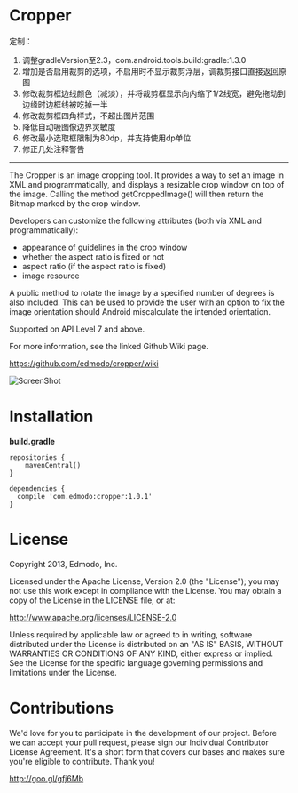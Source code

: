 Cropper
=======
定制：

1. 调整gradleVersion至2.3，com.android.tools.build:gradle:1.3.0
2. 增加是否启用裁剪的选项，不启用时不显示裁剪浮层，调裁剪接口直接返回原图
3. 修改裁剪框边线颜色（减淡），并将裁剪框显示向内缩了1/2线宽，避免拖动到边缘时边框线被吃掉一半
4. 修改裁剪框四角样式，不超出图片范围
5. 降低自动吸图像边界灵敏度
6. 修改最小选取框限制为80dp，并支持使用dp单位
7. 修正几处注释警告

----
The Cropper is an image cropping tool. It provides a way to set an image in XML and programmatically, and displays a resizable crop window on top of the image. Calling the method getCroppedImage() will then return the Bitmap marked by the crop window.

Developers can customize the following attributes (both via XML and programmatically):

- appearance of guidelines in the crop window
- whether the aspect ratio is fixed or not
- aspect ratio (if the aspect ratio is fixed)
- image resource

A public method to rotate the image by a specified number of degrees is also included. This can be used to provide the user with an option to fix the image orientation should Android miscalculate the intended orientation.

Supported on API Level 7 and above.

For more information, see the linked Github Wiki page. 

https://github.com/edmodo/cropper/wiki

![ScreenShot](http://i.imgur.com/3FhsTgfl.jpg)

Installation
=======

**build.gradle**

	repositories {
		mavenCentral()
	}

	dependencies {
	  compile 'com.edmodo:cropper:1.0.1'
	}

License
=======
Copyright 2013, Edmodo, Inc. 

Licensed under the Apache License, Version 2.0 (the "License"); you may not use this work except in compliance with the License.
You may obtain a copy of the License in the LICENSE file, or at:

http://www.apache.org/licenses/LICENSE-2.0

Unless required by applicable law or agreed to in writing, software distributed under the License is distributed on an "AS IS" BASIS, WITHOUT WARRANTIES OR CONDITIONS OF ANY KIND, either express or implied. See the License for the specific language governing permissions and limitations under the License.

Contributions
=======

We'd love for you to participate in the development of our project. Before we can accept your pull request, please sign our Individual Contributor License Agreement. It's a short form that covers our bases and makes sure you're eligible to contribute. Thank you!

http://goo.gl/gfj6Mb

